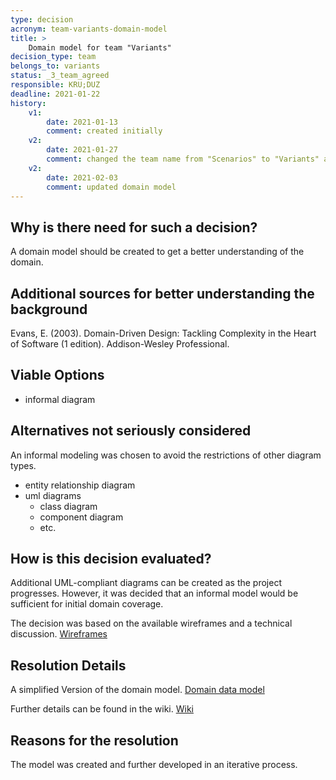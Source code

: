 ```yaml
---
type: decision
acronym: team-variants-domain-model
title: >
    Domain model for team "Variants"  
decision_type: team
belongs_to: variants
status: _3_team_agreed
responsible: KRU;DUZ 
deadline: 2021-01-22
history:
    v1:
        date: 2021-01-13
        comment: created initially
    v2:
        date: 2021-01-27
        comment: changed the team name from "Scenarios" to "Variants" and add the domain model
    v2:
        date: 2021-02-03
        comment: updated domain model 
---
```


## Why is there need for such a decision?

A domain model should be created to get a better understanding of the domain. 

## Additional sources for better understanding the background

Evans, E. (2003). Domain-Driven Design: Tackling Complexity in the Heart of Software (1 edition). Addison-Wesley Professional.

## Viable Options

 * informal diagram

## Alternatives not seriously considered

An informal modeling was chosen to avoid the restrictions of other diagram types. 

* entity relationship diagram
* uml diagrams 
    * class diagram
    * component diagram
    * etc.

## How is this decision evaluated?

Additional UML-compliant diagrams can be created as the project progresses. However, it was decided that an informal model would be sufficient for initial domain coverage.

The decision was based on the available wireframes and a technical discussion.
[Wireframes](https://lsw4em.axshare.com/#id=wvfe6y&p=website&c=1)
 
## Resolution Details

A simplified Version of the domain model.
[Domain data model](../assets/Domain_Model_Variant.png)

Further details can be found in the wiki.
[Wiki](https://github.com/EVATool/evatool-backend/wiki/Variants)

## Reasons for the resolution

The model was created and further developed in an iterative process.